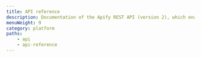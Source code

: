 ```yaml
---
title: API reference
description: Documentation of the Apify REST API (version 2), which enables you to manage, build and run actors, and manage associated resources like storage.
menuWeight: 9
category: platform
paths:
    - api
    - api-reference
---
```


 
